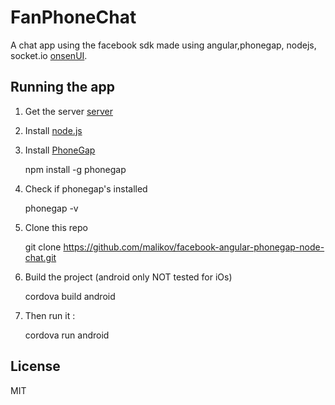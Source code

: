 # FanPhoneChat

A chat app using the facebook sdk made using angular,phonegap, nodejs, socket.io [onsenUI](http://onsenui.io/).

## Running the app

1. Get the server [server](https://github.com/malikov/fanphonechat-node-server)

2. Install [node.js](http://nodejs.org/)
3. Install [PhoneGap](http://phonegap.com/install/)

	npm install -g phonegap

4. Check if phonegap's installed

	phonegap -v

5. Clone this repo 
	
	git clone https://github.com/malikov/facebook-angular-phonegap-node-chat.git

6. Build the project (android only NOT tested for iOs)
	
	cordova build android

7. Then run it : 

	cordova run android

## License
MIT

